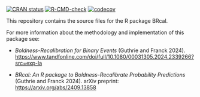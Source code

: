 <!-- badges: start -->
[![CRAN status](https://www.r-pkg.org/badges/version/BRcal)](https://CRAN.R-project.org/package=BRcal)
[![R-CMD-check](https://github.com/apguthrie/BRcal/actions/workflows/R-CMD-check.yaml/badge.svg)](https://github.com/apguthrie/BRcal/actions/workflows/R-CMD-check.yaml)
[![codecov](https://codecov.io/github/apguthrie/BRcal/graph/badge.svg?token=0MV0L4PI4W)](https://codecov.io/github/apguthrie/BRcal)
<!-- badges: end -->

This repository contains the source files for the R package BRcal.  

For more information about the methodology and implementation of this package see:

- *Boldness-Recalibration for Binary Events* (Guthrie and Franck 2024). https://www.tandfonline.com/doi/full/10.1080/00031305.2024.2339266?src=exp-la

- *BRcal: An R package to Boldness-Recalibrate
Probability Predictions* (Guthrie and Franck 2024). arXiv preprint: https://arxiv.org/abs/2409.13858

